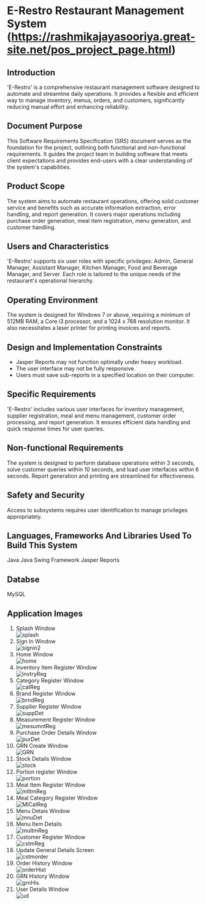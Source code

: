 # E-Restro Restaurant Management System (https://rashmikajayasooriya.great-site.net/pos_project_page.html)

## Introduction
'E-Restro' is a comprehensive restaurant management software designed to automate and streamline daily operations. It provides a flexible and efficient way to manage inventory, menus, orders, and customers, significantly reducing manual effort and enhancing reliability.

## Document Purpose
This Software Requirements Specification (SRS) document serves as the foundation for the project, outlining both functional and non-functional requirements. It guides the project team in building software that meets client expectations and provides end-users with a clear understanding of the system's capabilities.

## Product Scope
The system aims to automate restaurant operations, offering solid customer service and benefits such as accurate information extraction, error handling, and report generation. It covers major operations including purchase order generation, meal item registration, menu generation, and customer handling.

## Users and Characteristics
'E-Restro' supports six user roles with specific privileges: Admin, General Manager, Assistant Manager, Kitchen Manager, Food and Beverage Manager, and Server. Each role is tailored to the unique needs of the restaurant's operational hierarchy.

## Operating Environment
The system is designed for Windows 7 or above, requiring a minimum of 512MB RAM, a Core i3 processor, and a 1024 x 768 resolution monitor. It also necessitates a laser printer for printing invoices and reports.

## Design and Implementation Constraints
- Jasper Reports may not function optimally under heavy workload.
- The user interface may not be fully responsive.
- Users must save sub-reports in a specified location on their computer.

## Specific Requirements
'E-Restro' includes various user interfaces for inventory management, supplier registration, meal and menu management, customer order processing, and report generation. It ensures efficient data handling and quick response times for user queries.

## Non-functional Requirements
The system is designed to perform database operations within 3 seconds, solve customer queries within 10 seconds, and load user interfaces within 6 seconds. Report generation and printing are streamlined for effectiveness.

## Safety and Security
Access to subsystems requires user identification to manage privileges appropriately.

## Languages, Frameworks And Libraries Used To Build This System
Java
Java Swing Framework
Jasper Reports

## Databse
MySQL

## Application Images

1) Splash Window </br>
![splash](https://github.com/RashmikaJayasooriya/E-Restro-POS-Application/assets/129141186/fbf01ca6-0cc6-41ee-a17b-2373618f66f0) </br>
2) Sign In Window </br>
![signin2](https://github.com/RashmikaJayasooriya/E-Restro-POS-Application/assets/129141186/729441fb-cf5b-4de2-8c2d-1b2499e4db3c) </br>
3) Home Window </br>
![home](https://github.com/RashmikaJayasooriya/E-Restro-POS-Application/assets/129141186/55a24c73-9016-4069-84c4-6e5816081d87) </br>
4) Inventory Item Register Window </br>
![invtryReg](https://github.com/RashmikaJayasooriya/E-Restro-POS-Application/assets/129141186/3abcbc07-4969-4e3f-8a88-8d3f9b9d12e5) </br>
5) Category Register Window </br>
![catReg](https://github.com/RashmikaJayasooriya/E-Restro-POS-Application/assets/129141186/12b46036-f054-4b93-8563-7179d9530f34) </br>
6) Brand Register Window </br>
![brndReg](https://github.com/RashmikaJayasooriya/E-Restro-POS-Application/assets/129141186/3514a96c-cc9a-445e-ac34-14ea35039286) </br>
7) Supplier Register Window </br>
![suppDet](https://github.com/RashmikaJayasooriya/E-Restro-POS-Application/assets/129141186/8c8dfca7-130d-4cbc-a305-a8cdccf40711) </br>
8) Measurement Register Window </br>
![mesumntReg](https://github.com/RashmikaJayasooriya/E-Restro-POS-Application/assets/129141186/618eaf62-7313-4f49-aaee-6059fc87b65b) </br>
9) Purchase Order Details Window </br>
![purDet](https://github.com/RashmikaJayasooriya/E-Restro-POS-Application/assets/129141186/73f865d2-0c0d-465c-bfcb-0de022be749b) </br>
10) GRN Create Window </br>
![GRN](https://github.com/RashmikaJayasooriya/E-Restro-POS-Application/assets/129141186/208913b3-5a22-4063-a6bc-17a32d2b0081) </br>
11) Stock Details Window </br>
![stock](https://github.com/RashmikaJayasooriya/E-Restro-POS-Application/assets/129141186/958e26f0-3d29-4e71-9376-ae802b788802) </br>
12) Portion register Window </br>
![portion](https://github.com/RashmikaJayasooriya/E-Restro-POS-Application/assets/129141186/df78af30-177c-45cd-a9da-18236c7278f0) </br>
13) Meal Item Register Window </br>
![mlItmReg](https://github.com/RashmikaJayasooriya/E-Restro-POS-Application/assets/129141186/cfb32add-854a-4ac9-af95-184e9effea8b) </br>
14) Meal Category Register Window </br>
![MlCatReg](https://github.com/RashmikaJayasooriya/E-Restro-POS-Application/assets/129141186/6739d779-6c9b-4755-bcb6-ffc6e537998a) </br>
15) Menu Detais Window </br>
![mnuDet](https://github.com/RashmikaJayasooriya/E-Restro-POS-Application/assets/129141186/d84238c8-d869-473b-a226-4348ac781066) </br>
16) Menu Item Details </br>
![muItmReg](https://github.com/RashmikaJayasooriya/E-Restro-POS-Application/assets/129141186/89d57d03-d2b3-4b26-9d32-29be3f951506) </br>
17) Customer Register Window </br>
![cstmReg](https://github.com/RashmikaJayasooriya/E-Restro-POS-Application/assets/129141186/77f400aa-8f72-4bdc-9e57-5e165d45bddc) </br>
18) Update General Details Screen </br>
![cstmorder](https://github.com/RashmikaJayasooriya/E-Restro-POS-Application/assets/129141186/490b1f25-f286-4fb1-bc28-526f3ed7cd2f) </br>
19) Order History Window </br>
![orderHist](https://github.com/RashmikaJayasooriya/E-Restro-POS-Application/assets/129141186/0a74d521-5225-45a1-9f72-ce237748da21) </br>
20) GRN History Window </br>
![grnHis](https://github.com/RashmikaJayasooriya/E-Restro-POS-Application/assets/129141186/95a16f7d-8640-4972-80d3-2827d46d3852) </br>
21) User Details Window </br>
![ud](https://github.com/RashmikaJayasooriya/E-Restro-POS-Application/assets/129141186/a4700d08-3e1f-4f4f-9c0d-78994a176040) </br>














